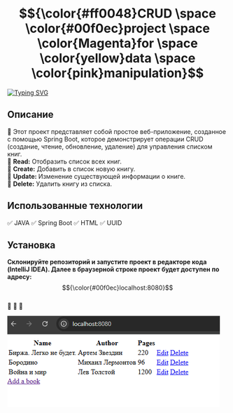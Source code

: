 # $${\color{#ff0048}CRUD \space \color{#00f0ec}project \space \color{Magenta}for \space \color{yellow}data \space \color{pink}manipulation}$$
[![Typing SVG](https://readme-typing-svg.herokuapp.com?color=%2336BCF7&lines=CRUD+обработка+на+примере+книг)](https://git.io/typing-svg)

## Описание 
:rocket: Этот проект представляет собой простое веб-приложение, созданное с помощью Spring Boot, которое демонстрирует операции CRUD (создание, чтение, обновление, удаление) для управления списком книг.
<br>
:rocket: **Read:** Отобразить список всех книг.
<br>
:rocket:  **Create:** Добавить в список новую книгу.
<br>
:rocket: **Update:** Изменение существующей информации о книге.
<br>
:rocket: **Delete:** Удалить книгу из списка.
## Использованные технологии
:white_check_mark:   JAVA
:white_check_mark:   Spring Boot
:white_check_mark:   HTML
:white_check_mark:   UUID
## Установка 
**Склонируйте репозиторий и запустите проект в редакторе кода (IntelliJ IDEA). Далее в браузерной строке проект будет доступен по адресу:** $${\color{#00f0ec}localhost:8080}$$
<br>
:black_square_button: :black_square_button: :black_square_button:

![Bot](CRUD-project.png)
